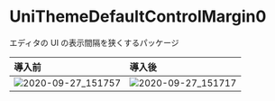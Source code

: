 # UniThemeDefaultControlMargin0

エディタの UI の表示間隔を狭くするパッケージ

|導入前|導入後|
|:--|:--|
|![2020-09-27_151757](https://user-images.githubusercontent.com/6134875/94357536-95ba1880-00d4-11eb-9536-1df0618f3870.png)|![2020-09-27_151717](https://user-images.githubusercontent.com/6134875/94357543-9783dc00-00d4-11eb-9c08-0dd2014ffc97.png)|

